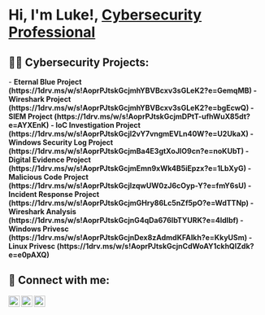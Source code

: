 <h1>Hi, I'm Luke!, <a href="https://www.linkedin.com/in/joshmadakor/">Cybersecurity Professional</a>

<h2>👨‍💻 Cybersecurity Projects:</h2>
- <b>Eternal Blue Project (https://1drv.ms/w/s!AoprPJtskGcjmhYBVBcxv3sGLeK2?e=GemqMB)
- <b>Wireshark Project (https://1drv.ms/w/s!AoprPJtskGcjmhYBVBcxv3sGLeK2?e=bgEcwQ)
- <b>SIEM Project (https://1drv.ms/w/s!AoprPJtskGcjmDPtT-ufhWuX85dt?e=AYXEnK) 
- <b>IoC Investigation Project (https://1drv.ms/w/s!AoprPJtskGcjl2vY7vngmEVLn40W?e=U2UkaX)
- <b>Windows Security Log Project (https://1drv.ms/w/s!AoprPJtskGcjmBa4E3gtXoJIO9cn?e=noKUbT)
- <b>Digital Evidence Project (https://1drv.ms/w/s!AoprPJtskGcjmEmn9xWk4B5iEpzx?e=1LbXyG)
- </b>Malicious Code Project (https://1drv.ms/w/s!AoprPJtskGcjlzqwUW0zJ6cOyp-Y?e=fmY6sU)
- </b>Incident Response Project (https://1drv.ms/w/s!AoprPJtskGcjmGHry86Lc5nZf5pO?e=WdTTNp)
- </b>Wireshark Analysis (https://1drv.ms/w/s!AoprPJtskGcjnG4qDa676lbTYURK?e=4ldlbf)
- </b>Windows Privesc (https://1drv.ms/w/s!AoprPJtskGcjnDex8zAdmdKFAIkh?e=KkyUSm)
- </b>Linux Privesc (https://1drv.ms/w/s!AoprPJtskGcjnCdWoAY1ckhQlZdk?e=e0pAXQ)
  



<h2> 🤳 Connect with me:</h2>


[<img align="left" alt="LukeJenkins | Facebook" width="22px" src="https://www.facebook.com/profile.php?id=100005355947786" />][facebook]
[<img align="left" alt="LukeJenkins | LinkedIn" width="22px" src="www.linkedin.com/in/luke-jenkins-73a227212" />][linkedin]
[<img align="left" alt="LukeJenkins | Instagram" width="22px" src="https://www.instagram.com/shmuke2/" />][instagram]

[facebook]: https://www.facebook.com/profile.php?id=100005355947786
[instagram]: https://www.instagram.com/shmuke2/
[linkedin]: www.linkedin.com/in/luke-jenkins-73a227212

<!--
**joshmadakor1/joshmadakor1** is a ✨ _special_ ✨ repository because its `README.md` (this file) appears on your GitHub profile.

Here are some ideas to get you started:

- 🔭 I’m currently working on ...
- 🌱 I’m currently learning ...
- 👯 I’m looking to collaborate on ...
- 🤔 I’m looking for help with ...
- 💬 Ask me about ...
- 📫 How to reach me: ...
- 😄 Pronouns: ...
- ⚡ Fun fact: ...
-->
